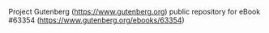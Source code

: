 Project Gutenberg (https://www.gutenberg.org) public repository for eBook #63354 (https://www.gutenberg.org/ebooks/63354)
